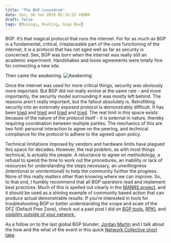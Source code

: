 ```yaml
---
title: 'The BGP conundrum'
date: Sun, 30 Jun 2019 02:15:32 +0000
draft: false
tags: [Musings, Routing, Soap Box]
---
```


BGP. It’s that magical protocol that runs the internet. For for as much as BGP is a fundamental, critical, irreplaceable part of the core functioning of the internet, it is a protocol that has not aged well as far as security is concerned. See, BGP was born when the internet was really still an academic experiment. Handshakes and loose agreements were totally fine for connecting a new site. 

Then came the awakening. ![Awakening](https://www.forwardingplane.net/wp-content/uploads/2019/06/Awakening.jpg "Awakening.jpg")

Once the internet was used for more critical things, security was obviously more important. But BGP did not really evolve at the same rate - and more importantly, the security model surrounding it was mostly left behind. The reasons aren't really important, but the fallout absolutely is. Retrofitting security into an externally exposed protocol is demonstrably difficult. It has been [tried](https://tools.ietf.org/html/rfc8205) and [tried](https://tools.ietf.org/html/rfc6810) and [tried](https://tools.ietf.org/id/draft-sa-grow-maxprefix-00.html) and [tried](https://www.radb.net/). The real limit in this space exists because of the nature of the protocol itself - it is external in nature, thereby requiring coordination between multiple parties. The mechanics of this are two fold: personal interaction to agree on the peering, and technical compliance for the protocol to adhere to the agreed upon policy.

Technical limitations imposed by vendors and hardware limits have plagued this space for decades. However, the real problem, as with most things technical, is actually the people. A reluctance to agree on methodology, a refusal to spend the time to work out the procedures, an inability or lack of resources for understanding the steps necessary, an unwillingness (intentional or unintentional) to help the community further the progress. None of this really matters other than knowing where we can improve. So, to that end, I humbly recommend that all BGP operators read and implement best practices. Much of this is spelled out clearly in the [MANRS project](https://www.manrs.org/isps/), and it should be used as a shining example of community based action that can produce actual demonstrable results. If you’re interested in tools for troubleshooting BGP or better understanding the scope and scale of the DFZ (Default Free Zone), check out a past post I did on [BGP tools,](https://www.forwardingplane.net/2014/03/bgp-tools-troubleshooting-and-monitoring-external-routing-in-a-nutshell/) [RPKI](https://www.forwardingplane.net/2016/05/bgp-rpki-why-arent-we-using-it/), and [visibility outside of your network.](https://www.forwardingplane.net/2018/02/strategy-series-view-outside-network/) 

As a follow on to the last global BGP blunder, [Jordan Martin](https://twitter.com/bcjordo?lang=en) and I talk about the how and the what of the event in this quick [Network Collective short take](https://thenetworkcollective.com/2019/06/bgp-blunder/).